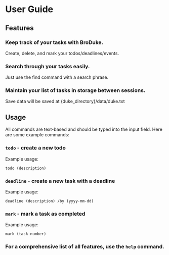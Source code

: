 # User Guide

## Features

### Keep track of your tasks with BroDuke.

Create, delete, and mark your todos/deadlines/events.

### Search through your tasks easily.

Just use the find command with a search phrase.

### Maintain your list of tasks in storage between sessions.

Save data will be saved at {duke_directory}/data/duke.txt

## Usage

All commands are text-based and should be typed into the input field. Here are some example commands:

### `todo` - create a new todo

Example usage:

`todo (description)`

### `deadline` - create a new task with a deadline

Example usage:

`deadline (description) /by (yyyy-mm-dd)`

### `mark` - mark a task as completed

Example usage:

`mark (task number)`

### For a comprehensive list of all features, use the `help` command.
